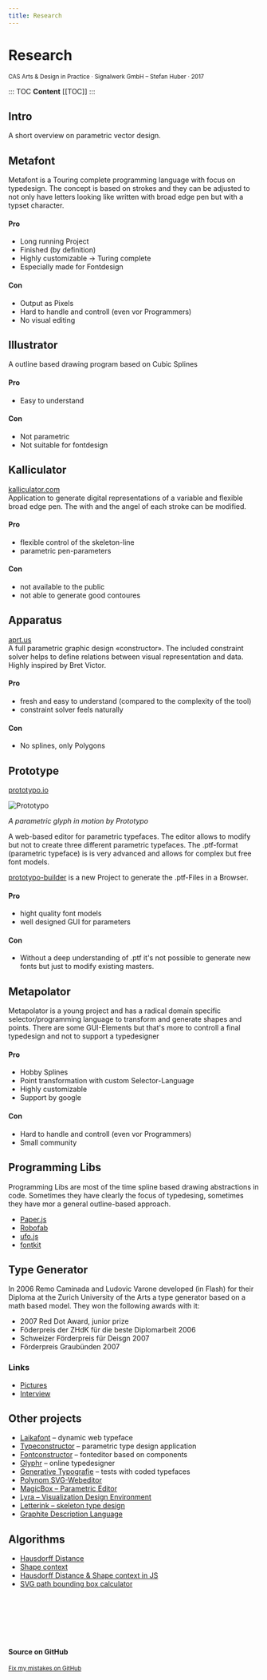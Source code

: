 ```yaml
---
title: Research
---
```

# Research
<small>CAS Arts & Design in Practice · Signalwerk GmbH – Stefan Huber · 2017</small>

::: TOC
**Content**
[[TOC]]
:::


## Intro
A short overview on parametric vector design.

## Metafont
Metafont is a Touring complete programming language with focus on typedesign. The concept is based on strokes and they can be adjusted to not only have letters looking like written with broad edge pen but with a typset character.

#### Pro
* Long running Project
* Finished (by definition)
* Highly customizable → Turing complete
* Especially made for Fontdesign

#### Con
* Output as Pixels
* Hard to handle and controll (even vor Programmers)
* No visual editing

## Illustrator
A outline based drawing program based on Cubic Splines

#### Pro
* Easy to understand

#### Con
* Not parametric
* Not suitable for fontdesign


## Kalliculator
[kalliculator.com](http://www.kalliculator.com/)  
Application to generate digital representations of a variable and flexible broad edge pen. The with and the angel of each stroke can be modified.


#### Pro
* flexible control of the skeleton-line
* parametric pen-parameters

#### Con
* not available to the public
* not able to generate good contoures



## Apparatus
[aprt.us](http://aprt.us/)  
A full parametric graphic design «constructor». The included constraint solver helps to define relations between visual representation and data. Highly inspired by Bret Victor.

#### Pro
* fresh and easy to understand (compared to the complexity of the tool)
* constraint solver feels naturally

#### Con
* No splines, only Polygons


## Prototype
[prototypo.io](https://www.prototypo.io/)

![Prototypo](https://www.prototypo.io/content/1-blog/18-versatile-type-design-for-the-web/parametric-font.gif)

*A parametric glyph in motion by Prototypo*

A web-based editor for parametric typefaces. The editor allows to modify but not to create three different parametric typefaces. The .ptf-format (parametric typeface) is is very advanced and allows for complex but free font models.

[prototypo-builder](https://github.com/byte-foundry/prototypo-builder) is a new Project to generate the .ptf-Files in a Browser.

#### Pro
* hight quality font models
* well designed GUI for parameters

#### Con
* Without a deep understanding of .ptf it's not possible to generate new fonts but just to modify existing masters.


## Metapolator
Metapolator is a young project and has a radical domain specific selector/programming language to transform and generate shapes and points. There are some GUI-Elements but that's more to controll a final typedesign and not to support a typedesigner

#### Pro
* Hobby Splines
* Point transformation with custom Selector-Language
* Highly customizable
* Support by google

#### Con
* Hard to handle and controll (even vor Programmers)
* Small community


## Programming Libs
Programming Libs are most of the time spline based drawing abstractions in code. Sometimes they have clearly the focus of typedesing, sometimes they have mor a general outline-based approach.

* [Paper.js](http://paperjs.org/)  
* [Robofab](http://robofab.org/)  
* [ufo.js](http://robofab.org/)  
* [fontkit](https://github.com/devongovett/fontkit)

## Type Generator
In 2006 Remo Caminada and Ludovic Varone developed (in Flash) for their Diploma at the Zurich University of the Arts a type generator based on a math based model. They won the following awards with it:

* 2007 Red Dot Award, junior prize
* Föderpreis der ZHdK für die beste Diplomarbeit 2006
* Schweizer Förderpreis für Deisgn 2007
* Förderpreis Graubünden 2007
 

### Links
* [Pictures](https://medienarchiv.zhdk.ch/people/d26868c4-8fbf-4f8d-ae12-4f7b0ed1ffce)
* [Interview](https://de.red-dot.org/2484.html)

## Other projects

* [Laikafont](http://laikafont.ch/) – dynamic web typeface
* [Typeconstructor](http://www.haagseletters.nl/) – parametric type design application
* [Fontconstructor](http://www.fontconstructor.com/) – fonteditor based on components
* [Glyphr](http://glyphrstudio.com/) – online typedesigner
* [Generative Typografie](http://generative-typografie.de/) – tests with coded typefaces
* [Polynom SVG-Webeditor](https://github.com/anthonydugois/polynom)
* [MagicBox – Parametric Editor](https://github.com/studioludens/MagicBox)
* [Lyra – Visualization Design Environment ](https://github.com/vega/lyra)
* [Letterink – skeleton type design](https://www.letterinkapp.com)
* [Graphite Description Language](https://scripts.sil.org/cms/scripts/page.php?site_id=projects&item_id=graphite_devFont#gdl)

## Algorithms
* [Hausdorff Distance](https://en.wikipedia.org/wiki/Hausdorff_distance)
* [Shape context](https://en.wikipedia.org/wiki/Shape_context)
* [Hausdorff Distance & Shape context in JS](https://github.com/Sirvasile/Typefont)
* [SVG path bounding box calculator](https://github.com/icons8/svg-path-bounding-box/)

<br>
<br>
<br>
<br>
<br>

#### Source on GitHub
<small>[Fix my mistakes on GitHub](https://github.com/signalwerk/paramatters/blob/master/pages/research/index.md)</small>
